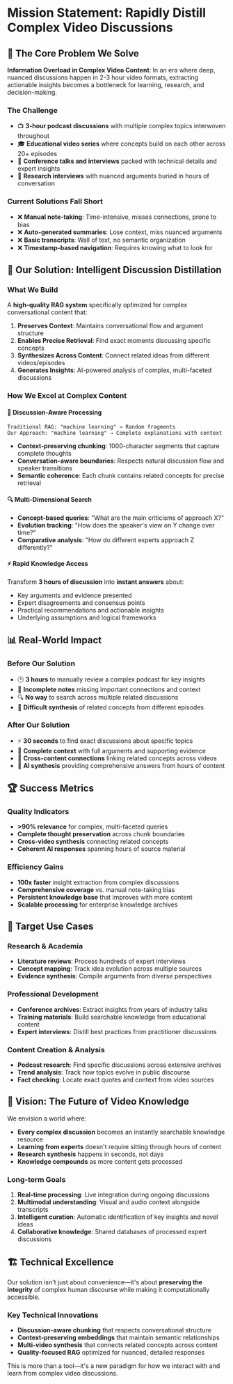 # Mission Statement: Rapidly Distill Complex Video Discussions

## 🎯 **The Core Problem We Solve**

**Information Overload in Complex Video Content**: In an era where deep, nuanced discussions happen in 2-3 hour video formats, extracting actionable insights becomes a bottleneck for learning, research, and decision-making.

### **The Challenge**
- 📺 **3-hour podcast discussions** with multiple complex topics interwoven throughout
- 🎓 **Educational video series** where concepts build on each other across 20+ episodes  
- 💼 **Conference talks and interviews** packed with technical details and expert insights
- 🧠 **Research interviews** with nuanced arguments buried in hours of conversation

### **Current Solutions Fall Short**
- ❌ **Manual note-taking**: Time-intensive, misses connections, prone to bias
- ❌ **Auto-generated summaries**: Lose context, miss nuanced arguments
- ❌ **Basic transcripts**: Wall of text, no semantic organization
- ❌ **Timestamp-based navigation**: Requires knowing what to look for

## 🚀 **Our Solution: Intelligent Discussion Distillation**

### **What We Build**
A **high-quality RAG system** specifically optimized for complex conversational content that:

1. **Preserves Context**: Maintains conversational flow and argument structure
2. **Enables Precise Retrieval**: Find exact moments discussing specific concepts
3. **Synthesizes Across Content**: Connect related ideas from different videos/episodes
4. **Generates Insights**: AI-powered analysis of complex, multi-faceted discussions

### **How We Excel at Complex Content**

#### **🧠 Discussion-Aware Processing**
```
Traditional RAG: "machine learning" → Random fragments
Our Approach: "machine learning" → Complete explanations with context
```

- **Context-preserving chunking**: 1000-character segments that capture complete thoughts
- **Conversation-aware boundaries**: Respects natural discussion flow and speaker transitions
- **Semantic coherence**: Each chunk contains related concepts for precise retrieval

#### **🔍 Multi-Dimensional Search**
- **Concept-based queries**: "What are the main criticisms of approach X?"
- **Evolution tracking**: "How does the speaker's view on Y change over time?"
- **Comparative analysis**: "How do different experts approach Z differently?"

#### **⚡ Rapid Knowledge Access**
Transform **3 hours of discussion** into **instant answers** about:
- Key arguments and evidence presented
- Expert disagreements and consensus points  
- Practical recommendations and actionable insights
- Underlying assumptions and logical frameworks

## 📊 **Real-World Impact**

### **Before Our Solution**
- 🕒 **3 hours** to manually review a complex podcast for key insights
- 📝 **Incomplete notes** missing important connections and context
- 🔍 **No way** to search across multiple related discussions
- 🤔 **Difficult synthesis** of related concepts from different episodes

### **After Our Solution**
- ⚡ **30 seconds** to find exact discussions about specific topics
- 🎯 **Complete context** with full arguments and supporting evidence
- 🔗 **Cross-content connections** linking related concepts across videos
- 🤖 **AI synthesis** providing comprehensive answers from hours of content

## 🏆 **Success Metrics**

### **Quality Indicators**
- **>90% relevance** for complex, multi-faceted queries
- **Complete thought preservation** across chunk boundaries
- **Cross-video synthesis** connecting related concepts
- **Coherent AI responses** spanning hours of source material

### **Efficiency Gains**
- **100x faster** insight extraction from complex discussions
- **Comprehensive coverage** vs. manual note-taking bias
- **Persistent knowledge base** that improves with more content
- **Scalable processing** for enterprise knowledge archives

## 🎯 **Target Use Cases**

### **Research & Academia**
- **Literature reviews**: Process hundreds of expert interviews
- **Concept mapping**: Track idea evolution across multiple sources
- **Evidence synthesis**: Compile arguments from diverse perspectives

### **Professional Development**
- **Conference archives**: Extract insights from years of industry talks
- **Training materials**: Build searchable knowledge from educational content
- **Expert interviews**: Distill best practices from practitioner discussions

### **Content Creation & Analysis**
- **Podcast research**: Find specific discussions across extensive archives
- **Trend analysis**: Track how topics evolve in public discourse
- **Fact checking**: Locate exact quotes and context from video sources

## 🔮 **Vision: The Future of Video Knowledge**

We envision a world where:
- **Every complex discussion** becomes an instantly searchable knowledge resource
- **Learning from experts** doesn't require sitting through hours of content
- **Research synthesis** happens in seconds, not days
- **Knowledge compounds** as more content gets processed

### **Long-term Goals**
1. **Real-time processing**: Live integration during ongoing discussions
2. **Multimodal understanding**: Visual and audio context alongside transcripts
3. **Intelligent curation**: Automatic identification of key insights and novel ideas
4. **Collaborative knowledge**: Shared databases of processed expert discussions

## 🏗️ **Technical Excellence**

Our solution isn't just about convenience—it's about **preserving the integrity** of complex human discourse while making it computationally accessible.

### **Key Technical Innovations**
- **Discussion-aware chunking** that respects conversational structure
- **Context-preserving embeddings** that maintain semantic relationships
- **Multi-video synthesis** that connects related concepts across content
- **Quality-focused RAG** optimized for nuanced, detailed responses

This is more than a tool—it's a new paradigm for how we interact with and learn from complex video discussions.